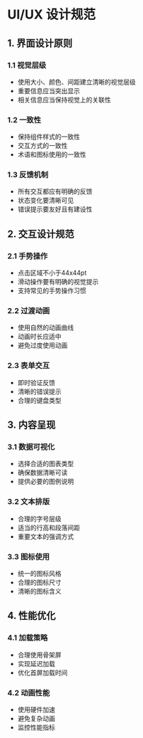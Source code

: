 # UI/UX 设计规范

## 1. 界面设计原则

### 1.1 视觉层级
- 使用大小、颜色、间距建立清晰的视觉层级
- 重要信息应当突出显示
- 相关信息应当保持视觉上的关联性

### 1.2 一致性
- 保持组件样式的一致性
- 交互方式的一致性
- 术语和图标使用的一致性

### 1.3 反馈机制
- 所有交互都应有明确的反馈
- 状态变化要清晰可见
- 错误提示要友好且有建设性

## 2. 交互设计规范

### 2.1 手势操作
- 点击区域不小于44x44pt
- 滑动操作要有明确的视觉提示
- 支持常见的手势操作习惯

### 2.2 过渡动画
- 使用自然的动画曲线
- 动画时长应适中
- 避免过度使用动画

### 2.3 表单交互
- 即时验证反馈
- 清晰的错误提示
- 合理的键盘类型

## 3. 内容呈现

### 3.1 数据可视化
- 选择合适的图表类型
- 确保数据清晰可读
- 提供必要的图例说明

### 3.2 文本排版
- 合理的字号层级
- 适当的行高和段落间距
- 重要文本的强调方式

### 3.3 图标使用
- 统一的图标风格
- 合理的图标尺寸
- 清晰的图标含义

## 4. 性能优化

### 4.1 加载策略
- 合理使用骨架屏
- 实现延迟加载
- 优化首屏加载时间

### 4.2 动画性能
- 使用硬件加速
- 避免复杂动画
- 监控性能指标 